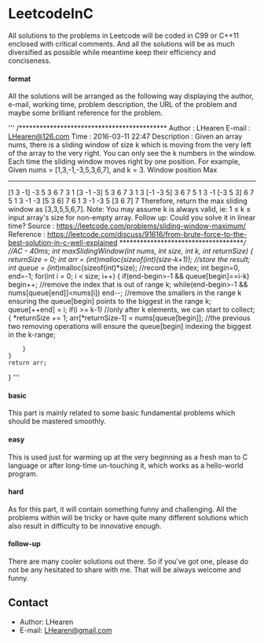 # LeetcodeInC
All solutions to the problems in Leetcode will be coded in C99 or C++11 enclosed with critical comments. And all the solutions will be as much diversified as possible while meantime keep their efficiency and conciseness.

#### format
All the solutions will be arranged as the following way displaying the author, e-mail, working time, problem description, the URL of the problem and maybe some brilliant reference for the problem.

'''
/*******************************************
Author      : LHearen
E-mail      : LHearen@126.com
Time        : 2016-03-11 22:47
Description : Given an array nums, there is a sliding window of size k which is moving from the very left of the array to the very right. You can only see the k numbers in the window. Each time the sliding window moves right by one position.
For example,
Given nums = [1,3,-1,-3,5,3,6,7], and k = 3.
Window position                Max
---------------               -----
[1  3  -1] -3  5  3  6  7       3
1 [3  -1  -3] 5  3  6  7       3
1  3 [-1  -3  5] 3  6  7       5
1  3  -1 [-3  5  3] 6  7       5
1  3  -1  -3 [5  3  6] 7       6
1  3  -1  -3  5 [3  6  7]      7
Therefore, return the max sliding window as [3,3,5,5,6,7].
Note: 
You may assume k is always valid, ie: 1 ≤ k ≤ input array's size for non-empty array.
Follow up:
Could you solve it in linear time?
Source      : https://leetcode.com/problems/sliding-window-maximum/
Reference   : https://leetcode.com/discuss/91616/from-brute-force-to-the-best-solution-in-c-well-explained
*******************************************/
//AC - 40ms;
int* maxSlidingWindow(int* nums, int size, int k, int* returnSize)
{
    *returnSize = 0;
    int* arr = (int*)malloc(sizeof(int)*(size-k+1)); //store the result;
    int* queue = (int*)malloc(sizeof(int)*size); //record the index;
    int begin=0, end=-1;
    for(int i = 0; i < size; i++)
    {
        if(end-begin>-1 && queue[begin]==i-k) begin++; //remove the index that is out of range k;
        while(end-begin>-1 && nums[queue[end]]<nums[i]) end--; //remove the smallers in the range k ensuring the queue[begin] points to the biggest in the range k;
        queue[++end] = i;
        if(i >= k-1) //only after k elements, we can start to collect;
        {
            *returnSize += 1;
            arr[*returnSize-1] = nums[queue[begin]]; //the previous two removing operations will ensure the queue[begin] indexing the biggest in the k-range;
        
        }
    }
    return arr;
}
'''

#### basic
This part is mainly related to some basic fundamental problems which should be mastered smoothly.

#### easy
This is used just for warming up at the very beginning as a fresh man to C language or after long-time un-touching it, which works as a hello-world program.

#### hard
As for this part, it will contain something funny and challenging. All the problems within will be tricky or have quite many different solutions which also result in difficulty to be innovative enough.

#### follow-up
There are many cooler solutions out there. So if you've got one, please do not be any hesitated to share with me. That will be always welcome and funny.

Contact
------
- Author: LHearen
- E-mail: LHearen@gmail.com
